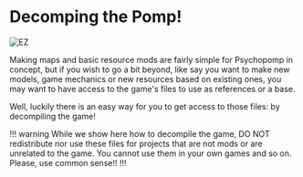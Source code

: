 # Decomping the Pomp!

![EZ](https://github.com/user-attachments/assets/6ccc1607-3bd9-49df-968b-e2405776e0b5)

Making maps and basic resource mods are fairly simple for Psychopomp in concept, but if you wish to go a bit beyond,
like say you want to make new models, game mechanics or new resources based on existing ones, you may want to have access to the game's files to use as references or a base.

Well, luckily there is an easy way for you to get access to those files: by decompiling the game!

!!! warning 
    While we show here how to decompile the game, DO NOT redistribute nor use these files for projects that are not mods or are unrelated to the game.
    You cannot use them in your own games and so on. Please, use common sense!!
!!!
    
